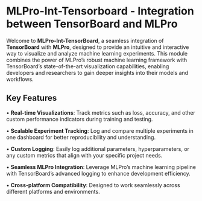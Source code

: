 # MLPro-Int-Tensorboard - Integration between TensorBoard and MLPro
Welcome to **MLPro-Int-TensorBoard**, a seamless integration of **TensorBoard** with **MLPro**, designed to provide an intuitive and interactive way to visualize and analyze machine learning experiments. This module combines the power of MLPro’s robust machine learning framework with TensorBoard’s state-of-the-art visualization capabilities, enabling developers and researchers to gain deeper insights into their models and workflows.

## Key Features
•	**Real-time Visualizations**: Track metrics such as loss, accuracy, and other custom performance indicators during training and testing.

•	**Scalable Experiment Tracking**: Log and compare multiple experiments in one dashboard for better reproducibility and understanding.

•	**Custom Logging**: Easily log additional parameters, hyperparameters, or any custom metrics that align with your specific project needs.

•	**Seamless MLPro Integration**: Leverage MLPro’s machine learning pipeline with TensorBoard’s advanced logging to enhance development efficiency.

•	**Cross-platform Compatibility**: Designed to work seamlessly across different platforms and environments.
